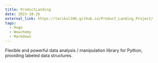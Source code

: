 ```yaml
---
title: ProductLanding
date: 2023-10-26
external_link: https://tarikul396.github.io/Product_Landing_Project/
tags:
  - Hugo
  - Wowchemy
  - Markdown
---
```


Flexible and powerful data analysis / manipulation library for Python, providing labeled data structures.

<!--more-->
